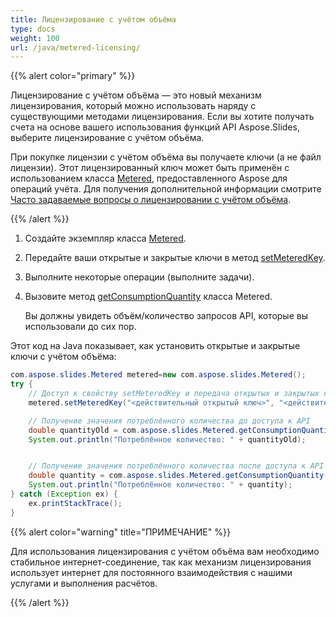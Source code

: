 ```yaml
---
title: Лицензирование с учётом объёма
type: docs
weight: 100
url: /java/metered-licensing/
---
```


{{% alert color="primary" %}} 

Лицензирование с учётом объёма — это новый механизм лицензирования, который можно использовать наряду с существующими методами лицензирования. Если вы хотите получать счета на основе вашего использования функций API Aspose.Slides, выберите лицензирование с учётом объёма.

При покупке лицензии с учётом объёма вы получаете ключи (а не файл лицензии). Этот лицензированный ключ может быть применён с использованием класса [Metered](https://reference.aspose.com/slides/java/com.aspose.slides/metered/), предоставленного Aspose для операций учёта. Для получения дополнительной информации смотрите [Часто задаваемые вопросы о лицензировании с учётом объёма](https://purchase.aspose.com/faqs/licensing/metered).

{{% /alert %}} 
1. Создайте экземпляр класса [Metered](https://reference.aspose.com/slides/java/com.aspose.slides/metered/).

1. Передайте ваши открытые и закрытые ключи в метод [setMeteredKey](https://reference.aspose.com/slides/java/com.aspose.slides/metered/#setMeteredKey-java.lang.String-java.lang.String-).

1. Выполните некоторые операции (выполните задачи).

1. Вызовите метод [getConsumptionQuantity](https://reference.aspose.com/slides/java/com.aspose.slides/metered/#getConsumptionQuantity--) класса Metered.

   Вы должны увидеть объём/количество запросов API, которые вы использовали до сих пор.

Этот код на Java показывает, как установить открытые и закрытые ключи с учётом объёма:

```java
com.aspose.slides.Metered metered=new com.aspose.slides.Metered();
try {
    // Доступ к свойству setMeteredKey и передача открытых и закрытых ключей в качестве параметров
    metered.setMeteredKey("<действительный открытый ключ>", "<действительный закрытый ключ>");

    // Получение значения потреблённого количества до доступа к API
    double quantityOld = com.aspose.slides.Metered.getConsumptionQuantity();
    System.out.println("Потреблённое количество: " + quantityOld);


    // Получение значения потреблённого количества после доступа к API
    double quantity = com.aspose.slides.Metered.getConsumptionQuantity();
    System.out.println("Потреблённое количество: " + quantity);
} catch (Exception ex) {
    ex.printStackTrace();
}
```

{{% alert color="warning" title="ПРИМЕЧАНИЕ"  %}} 

Для использования лицензирования с учётом объёма вам необходимо стабильное интернет-соединение, так как механизм лицензирования использует интернет для постоянного взаимодействия с нашими услугами и выполнения расчётов.

{{% /alert %}} 